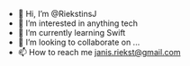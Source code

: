 - 👋 Hi, I’m @RiekstinsJ
- 👀 I’m interested in anything tech
- 🌱 I’m currently learning Swift
- 💞️ I’m looking to collaborate on ...
- 📫 How to reach me janis.riekst@gmail.com

<!---
RiekstinsJ/RiekstinsJ is a ✨ special ✨ repository because its `README.md` (this file) appears on your GitHub profile.
You can click the Preview link to take a look at your changes.
--->
